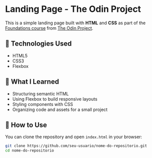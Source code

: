 # Landing Page - The Odin Project

This is a simple landing page built with **HTML** and **CSS** as part of the [Foundations course](https://www.theodinproject.com/lessons/foundations-landing-page) from [The Odin Project](https://www.theodinproject.com/).

## 🔧 Technologies Used

- HTML5
- CSS3
- Flexbox

## 🎯 What I Learned

- Structuring semantic HTML
- Using Flexbox to build responsive layouts
- Styling components with CSS
- Organizing code and assets for a small project

## 🚀 How to Use

You can clone the repository and open `index.html` in your browser:

```bash
git clone https://github.com/seu-usuario/nome-do-repositorio.git
cd nome-do-repositorio

